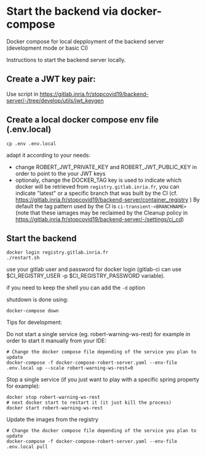 # Start the backend via docker-compose

Docker compose for local depployment of the backend server (development mode or basic CI)

Instructions to start the backend server locally.

## Create a JWT key pair:

Use script in https://gitlab.inria.fr/stopcovid19/backend-server/-/tree/develop/utils/jwt_keygen

## Create a local docker compose env file (.env.local)

```
cp .env .env.local
```

adapt it according to your needs:
- change ROBERT_JWT_PRIVATE_KEY and ROBERT_JWT_PUBLIC_KEY in order to point to the your JWT keys
- optionaly, change the DOCKER_TAG key is used to indicate which docker will be retrieved from `registry.gitlab.inria.fr`, you can indicate "latest" or 
a specific branch that was built by the CI (cf. https://gitlab.inria.fr/stopcovid19/backend-server/container_registry )
By default the tag pattern used by the CI is `ci-transient-<BRANCHNAME>`
 (note that these iamages may be reclaimed by the Cleanup policy in https://gitlab.inria.fr/stopcovid19/backend-server/-/settings/ci_cd)
 
 
## Start the backend

```
docker login registry.gitlab.inria.fr
./restart.sh
```

use your gitlab user and password for docker login (gitlab-ci can use  $CI_REGISTRY_USER -p $CI_REGISTRY_PASSWORD variable). 

if you need to keep the shell you can add the `-d` option 


shutdown is done using:

```
docker-compose down
```


Tips for development:

Do not start a single service (eg. robert-warning-ws-rest) for example in order to start it manually from your IDE:

```
# Change the docker compose file depending of the service you plan to update
docker-compose -f docker-compose-robert-server.yaml --env-file .env.local up --scale robert-warning-ws-rest=0
```

Stop a single service (if you just want to play with a specific spring property for example):

```
docker stop robert-warning-ws-rest
# next docker start to restart it (it just kill the process)
docker start robert-warning-ws-rest

```

Update the images from the registry

```
# Change the docker compose file depending of the service you plan to update
docker-compose -f docker-compose-robert-server.yaml --env-file .env.local pull
```
